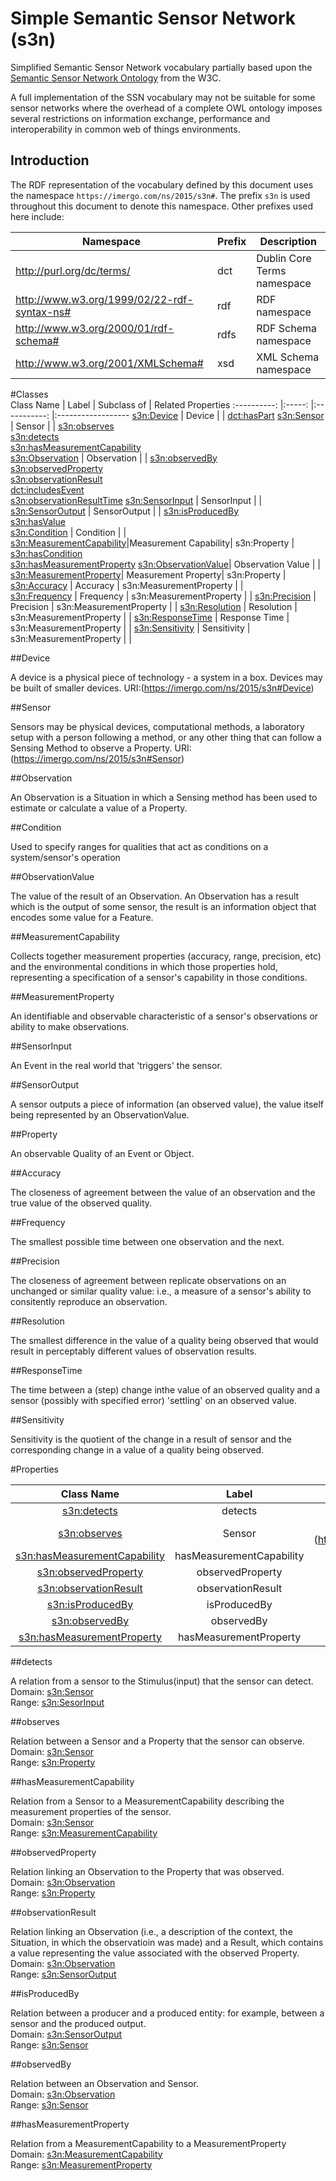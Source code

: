 # Simple Semantic Sensor Network (s3n)

Simplified Semantic Sensor Network vocabulary partially based upon the 
[Semantic Sensor Network Ontology](http://purl.oclc.org/NET/ssnx/ssn) from the
W3C.

A full implementation of the SSN vocabulary may not be suitable for some sensor
networks where the overhead of a complete OWL ontology imposes several 
restrictions on information exchange, performance and interoperability in 
common web of things environments.

## Introduction

The RDF representation of the vocabulary defined by this document uses the 
namespace `https://imergo.com/ns/2015/s3n#`. The prefix `s3n` is used 
throughout this document to denote this namespace. Other prefixes used 
here include:

| Namespace | Prefix | Description |
| --------- | ------ | ----------- |
| http://purl.org/dc/terms/ | dct | Dublin Core Terms namespace |
| http://www.w3.org/1999/02/22-rdf-syntax-ns# | rdf | RDF namespace |
| http://www.w3.org/2000/01/rdf-schema# | rdfs | RDF Schema namespace |
| http://www.w3.org/2001/XMLSchema# | xsd | XML Schema namespace |

#Classes   
 Class Name 														| Label 		| Subclass of	| Related Properties 
:----------:														|:-----:		|:-----------:	|:------------------
 [s3n:Device](https://imergo.com/ns/2015/s3n#Device)				| Device		|				| [dct:hasPart](http://purl.org/dc/terms/hasPart)
 [s3n:Sensor](https://imergo.com/ns/2015/s3n#Sensor)				| Sensor  		|             	| [s3n:observes](https://imergo.com/ns/2015/s3n#observes) <br>[s3n:detects](https://imergo.com/ns/2015/s3n#detects) <br>[s3n:hasMeasurementCapability](https://imergo.com/ns/2015/s3n#hasMeasurementCapability)      
 [s3n:Observation](https://imergo.com/ns/2015/s3n#Observation)  	| Observation	|             	| [s3n:observedBy](https://imergo.com/ns/2015/s3n#observedBy) <br>[s3n:observedProperty](https://imergo.com/ns/2015/s3n#observedProperty) <br>[s3n:observationResult](https://imergo.com/ns/2015/s3n#observationResult) <br>[dct:includesEvent](http://www.loa-cnr.it/ontologies/DUL.owl#includesEvent) <br>[s3n:observationResultTime](https://imergo.com/ns/2015/s3n#observationResultTime)
 [s3n:SensorInput](https://imergo.com/ns/2015/s3n#SensorInput)      | SensorInput 	|	       		|                     
 [s3n:SensorOutput](https://imergo.com/ns/2015/s3n#SensorOutput)    | SensorOutput  |             	| [s3n:isProducedBy](https://imergo.com/ns/2015/s3n#isProducedBy)<br>[s3n:hasValue](https://imergo.com/ns/2015/s3n#hasValue)                                
 [s3n:Condition](https://imergo.com/ns/2015/s3n#Condition)    		| Condition     |             	|       
 [s3n:MeasurementCapability](https://imergo.com/ns/2015/s3n#MeasurementCapability)|Measurement Capability| s3n:Property	| [s3n:hasCondition](https://imergo.com/ns/2015/s3n#hasCondition) <br>[s3n:hasMeasurementProperty](https://imergo.com/ns/2015/s3n#hasCondition)
 [s3n:ObservationValue](https://imergo.com/ns/2015/s3n#ObservationValue)| Observation Value |		| 
 [s3n:MeasurementProperty](https://imergo.com/ns/2015/s3n#MeasurementProperty)| Measurement Property| s3n:Property 	| 
 [s3n:Accuracy](https://imergo.com/ns/2015/s3n#Accuracy)			| Accuracy		| s3n:MeasurementProperty |	|			
 [s3n:Frequency](https://imergo.com/ns/2015/s3n#Frequency)			| Frequency		| s3n:MeasurementProperty |	|
 [s3n:Precision](https://imergo.com/ns/2015/s3n#Precision)			| Precision		| s3n:MeasurementProperty |	|
 [s3n:Resolution](https://imergo.com/ns/2015/s3n#Resolution)		| Resolution	| s3n:MeasurementProperty |	|
 [s3n:ResponseTime](https://imergo.com/ns/2015/s3n#ResponseTime)	| Response Time | s3n:MeasurementProperty |	|
 [s3n:Sensitivity](https://imergo.com/ns/2015/s3n#Sensitivity)		| Sensitivity	| s3n:MeasurementProperty |	|

##Device

A device is a physical piece of technology - a system in a box. Devices may be built of smaller devices. 
URI:(https://imergo.com/ns/2015/s3n#Device)

##Sensor

Sensors may be physical devices, computational methods, a laboratory setup with a person following a method, or any other thing that can follow a Sensing Method to observe a Property. 
URI:(https://imergo.com/ns/2015/s3n#Sensor)                  

##Observation

An Observation is a Situation in which a Sensing method has been used to estimate or calculate a value of a Property. 

##Condition

Used to specify ranges for qualities that act as conditions on a system/sensor's operation

##ObservationValue

The value of the result of an Observation. An Observation has a result which is the output of some sensor, the result is an information object that encodes some value for a Feature.

##MeasurementCapability

Collects together measurement properties (accuracy, range, precision, etc) and the environmental conditions in which those properties hold, representing a specification of a sensor's capability in those conditions. 

##MeasurementProperty

An identifiable and observable characteristic of a sensor's observations or ability to make observations.

##SensorInput

An Event in the real world that 'triggers' the sensor. 

##SensorOutput

A sensor outputs a piece of information (an observed value), the value itself being represented by an ObservationValue.

##Property

An observable Quality of an Event or Object.

##Accuracy

The closeness of agreement between the value of an observation and the true value of the observed quality.

##Frequency

The smallest possible time between one observation and the next.

##Precision

The closeness of agreement between replicate observations on an unchanged or similar quality value: i.e., a measure of a sensor's ability to consitently reproduce an observation.

##Resolution

The smallest difference in the value of a quality being observed that would result in perceptably different values of observation results.

##ResponseTime

The time between a (step) change inthe value of an observed quality and a sensor (possibly with specified error) 'settling' on an observed value.

##Sensitivity

Sensitivity is the quotient of the change in a result of sensor and the corresponding change in a value of a quality being observed.


#Properties

Class Name 														| Label 		| Domain	| Range 
:----------:														|:-----:		|:-----------:	|:------------------
 [s3n:detects](https://imergo.com/ns/2015/s3n#detects)				| detects		| [s3n:Sensor](https://imergo.com/ns/2015/s3n#Sensor)				| [s3n:SensorInput](https://imergo.com/ns/2015/s3n#SensorInput)
 [s3n:observes](https://imergo.com/ns/2015/s3n#observes)		| Sensor   | [](https://imergo.com/ns/2015/s3n#Observation)s3n:Sensor](https://imergo.com/ns/2015/s3n#Sensor)    | [s3n:Property](https://imergo.com/ns/2015/s3n#Property)
 [s3n:hasMeasurementCapability](https://imergo.com/ns/2015/s3n#hasMeasurementCapability)  	| hasMeasurementCapability	| [s3n:Sensor](https://imergo.com/ns/2015/s3n#Sensor) | [s3n:MeasurementCapability](https://imergo.com/ns/2015/s3n#MeasurementCapability)  
 [s3n:observedProperty](https://imergo.com/ns/2015/s3n#observedProperty)				| observedProperty		| [s3n:Observation](https://imergo.com/ns/2015/s3n#Observation)				| [s3n:Property](https://imergo.com/ns/2015/s3n#Property)
 [s3n:observationResult](https://imergo.com/ns/2015/s3n#observationResult)		| observationResult   | [s3n:Observation](https://imergo.com/ns/2015/s3n#Observation)    | [s3n:SensorOutput](https://imergo.com/ns/2015/s3n#Output)
 [s3n:isProducedBy](https://imergo.com/ns/2015/s3n#isProducedBy)				| isProducedBy		| [s3n:SensorOutput](https://imergo.com/ns/2015/s3n#SensorOutput)				| [s3n:Sensor](https://imergo.com/ns/2015/s3n#Sensor)
 [s3n:observedBy](https://imergo.com/ns/2015/s3n#observedBy)		| observedBy   | [s3n:Observation](https://imergo.com/ns/2015/s3n#Observation)    | [s3n:Sensor](https://imergo.com/ns/2015/s3n#Sensor)	
 [s3n:hasMeasurementProperty](https://imergo.com/ns/2015/s3n#hasMeasurementProperty)  	| hasMeasurementProperty	| [s3n:MeasurementCapability](https://imergo.com/ns/2015/s3n#MeasurementCapability) | [s3n:MeasurementProperty](https://imergo.com/ns/2015/s3n#MeasurementProperty)
 
##detects

A relation from a sensor to the Stimulus(input) that the sensor can detect.
<br>Domain: [s3n:Sensor](https://imergo.com/ns/2015/s3n#Sensor)
<br>Range: [s3n:SesorInput](https://imergo.com/ns/2015/s3n#SensorInput)

##observes

Relation between a Sensor and a Property that the sensor can observe.
<br>Domain: [s3n:Sensor](https://imergo.com/ns/2015/s3n#Sensor)
<br>Range: [s3n:Property](https://imergo.com/ns/2015/s3n#Property)

##hasMeasurementCapability

Relation from a Sensor to a MeasurementCapability describing the measurement properties of the sensor.
<br>Domain: [s3n:Sensor](https://imergo.com/ns/2015/s3n#Sensor)
<br>Range: [s3n:MeasurementCapability](https://imergo.com/ns/2015/s3n#MeasurementCapability)

##observedProperty

Relation linking an Observation to the Property that was observed.
<br>Domain: [s3n:Observation](https://imergo.com/ns/2015/s3n#Observation)
<br>Range: [s3n:Property](https://imergo.com/ns/2015/s3n#Property)

##observationResult

Relation linking an Observation (i.e., a description of the context, the Situation, in which the observatioin was made) and a Result, which contains a value representing the value associated with the observed Property.
<br>Domain: [s3n:Observation](https://imergo.com/ns/2015/s3n#Observation)
<br>Range: [s3n:SensorOutput](https://imergo.com/ns/2015/s3n#SensorOutput)

##isProducedBy

Relation between a producer and a produced entity: for example, between a sensor and the produced output.
<br>Domain: [s3n:SensorOutput](https://imergo.com/ns/2015/s3n#SensorOutput)
<br>Range: [s3n:Sensor](https://imergo.com/ns/2015/s3n#Sensor)

##observedBy

Relation between an Observation and Sensor.
<br>Domain: [s3n:Observation](https://imergo.com/ns/2015/s3n#Observayion)
<br>Range: [s3n:Sensor](https://imergo.com/ns/2015/s3n#Sensor)

##hasMeasurementProperty

Relation from a MeasurementCapability to a MeasurementProperty
<br>Domain: [s3n:MeasurementCapability](https://imergo.com/ns/2015/s3n#MeasurementCapability)
<br>Range: [s3n:MeasurementProperty](https://imergo.com/ns/2015/s3n#MeasurementProperty)

